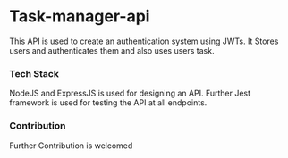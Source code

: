 # Task-manager-api

This API is used to create an authentication system using JWTs.
It Stores users and authenticates them and also uses users task.

### Tech Stack 
  NodeJS and ExpressJS is used for designing an API.
  Further Jest framework is used for testing the API at all endpoints.

### Contribution
  Further Contribution is welcomed

